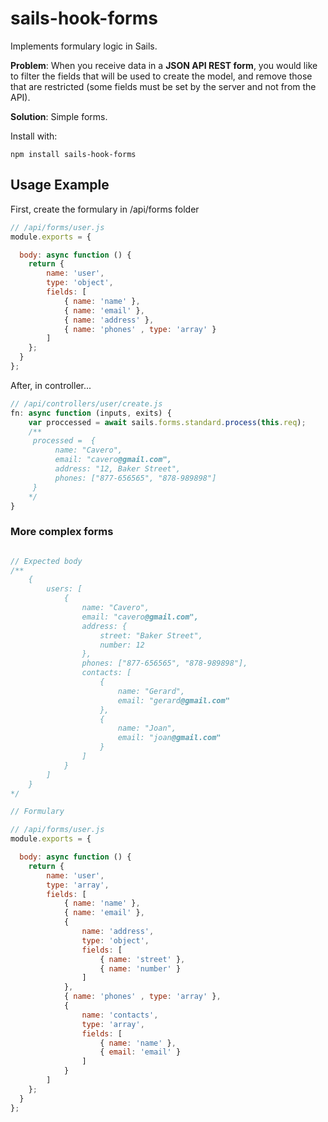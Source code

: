 sails-hook-forms
==================

Implements formulary logic in Sails.

**Problem**: When you receive data in a **JSON API REST form**, you would like to filter the fields that will be used to create the model, and remove those that are restricted (some fields must be set by the server and not from the API).

**Solution**: Simple forms.

Install with:

    npm install sails-hook-forms

## Usage Example


First, create the formulary in /api/forms folder

```js
// /api/forms/user.js
module.exports = {

  body: async function () {
    return {
        name: 'user',
        type: 'object',
        fields: [
            { name: 'name' },
            { name: 'email' },
            { name: 'address' },
            { name: 'phones' , type: 'array' }
        ]
    };
  }
};
```

After, in controller...

```js
// /api/controllers/user/create.js
fn: async function (inputs, exits) {
    var proccessed = await sails.forms.standard.process(this.req);
    /**
     processed =  {
          name: "Cavero",
          email: "cavero@gmail.com",
          address: "12, Baker Street",
          phones: ["877-656565", "878-989898"]
     }
    */
}
```


### More complex forms

```js

// Expected body
/**
    {
        users: [
            {
                name: "Cavero",
                email: "cavero@gmail.com",
                address: {
                    street: "Baker Street",
                    number: 12
                },
                phones: ["877-656565", "878-989898"],
                contacts: [
                    {
                        name: "Gerard",
                        email: "gerard@gmail.com"
                    },
                    {
                        name: "Joan",
                        email: "joan@gmail.com"
                    }
                ]
            }
        ]
    }
*/

// Formulary

// /api/forms/user.js
module.exports = {

  body: async function () {
    return {
        name: 'user',
        type: 'array',
        fields: [
            { name: 'name' },
            { name: 'email' },
            { 
                name: 'address',
                type: 'object',
                fields: [
                    { name: 'street' },
                    { name: 'number' }
                ]
            },
            { name: 'phones' , type: 'array' },
            { 
                name: 'contacts', 
                type: 'array',
                fields: [
                    { name: 'name' },
                    { email: 'email' }
                ]
            }
        ]
    };
  }
};
```